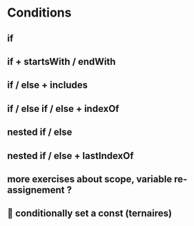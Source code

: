 # Conditions

## if

## if + startsWith / endWith

## if / else + includes

## if / else if / else + indexOf

## nested if / else

## nested if / else + lastIndexOf

## more exercises about scope, variable re-assignement ?

## 🌟 conditionally set a const (ternaires)
